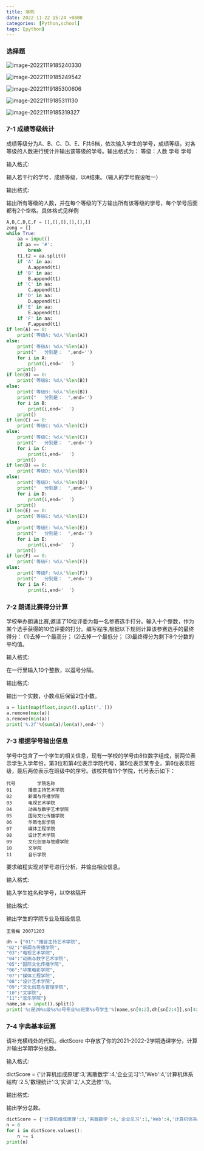 ```yaml
---
title: 序列
date: 2022-11-22 15:24 +0800
categories: [Python,school]
tags: [python]
---
```




### 选择题

![image-20221119185240330](../images/6.序列.assets/image-20221119185240330.png)

![image-20221119185249542](2022-11-22-6.序列.assets/image-20221119185249542.png)

![image-20221119185300606](2022-11-22-6.序列.assets/image-20221119185300606.png)

![image-20221119185311130](2022-11-22-6.序列.assets/image-20221119185311130.png)

![image-20221119185319327](2022-11-22-6.序列.assets/image-20221119185319327.png)





### 7-1 成绩等级统计

成绩等级分为A、B、C、D、E、F共6档，依次输入学生的学号，成绩等级。对各等级的人数进行统计并输出该等级的学号。输出格式为：
等级：人数
学号 学号

输入格式:

输入若干行的学号，成绩等级，以#结束。（输入的学号假设唯一）

输出格式:

输出所有等级的人数，并在每个等级的下方输出所有该等级的学号，每个学号后面都有2个空格。具体格式见样例



```python
A,B,C,D,E,F = [],[],[],[],[],[]
zong = []
while True:
    aa = input()
    if aa == '#':
        break
    t1,t2 = aa.split()
    if 'A' in aa:
        A.append(t1)
    if 'B' in aa:
        B.append(t1)
    if 'C' in aa:
        C.append(t1)
    if 'D' in aa:
        D.append(t1)
    if 'E' in aa:
        E.append(t1)
    if 'F' in aa:
        F.append(t1)
if len(A) == 0:
    print('等级A: %d人'%len(A))
else:
    print('等级A: %d人'%len(A))
    print("   分别是：  ",end='')
    for i in A:
        print(i,end='  ')
    print()
if len(B) == 0:
    print('等级B: %d人'%len(B))
else:
    print('等级B: %d人'%len(B))
    print("   分别是：  ",end='')
    for i in B:
        print(i,end='  ')
    print()
if len(C) == 0:
    print('等级C: %d人'%len(C))
else:
    print('等级C: %d人'%len(C))
    print("   分别是：  ",end='')
    for i in C:
        print(i,end='  ')
    print()
if len(D) == 0:
    print('等级D: %d人'%len(D))
else:
    print('等级D: %d人'%len(D))
    print("   分别是：  ",end='')
    for i in D:
        print(i,end='  ')
    print()
if len(E) == 0:
    print('等级E: %d人'%len(E))
else:
    print('等级E: %d人'%len(E))
    print("   分别是：  ",end='')
    for i in E:
        print(i,end='  ')
    print()
if len(F) == 0:
    print('等级F: %d人'%len(F))
else:
    print('等级F: %d人'%len(F))
    print("   分别是：  ",end='')
    for i in F:
        print(i,end='  ')
```



### 7-2 朗诵比赛得分计算

学校举办朗诵比赛,邀请了10位评委为每一名参赛选手打分。输入十个整数，作为某个选手获得的10位评委的打分。编写程序,根据以下规则计算该参赛选手的最终得分：
(1)去掉一个最高分；
(2)去掉一个最低分；
(3)最终得分为剩下8个分数的平均值。

输入格式:

在一行里输入10个整数，以逗号分隔。

输出格式:

输出一个实数，小数点后保留2位小数。

```python
a = list(map(float,input().split(',')))
a.remove(max(a))
a.remove(min(a))
print('%.2f'%(sum(a)/len(a)),end='')
```



### 7-3 根据学号输出信息

学号中包含了一个学生的相关信息，现有一学校的学号由8位数字组成，前两位表示学生入学年份，第3位和第4位表示学院代号，第5位表示某专业，第6位表示班级，最后两位表示在班级中的序号。该校共有11个学院，代号表示如下：

```
代号        学院名称
01      播音主持艺术学院
02      新闻与传播学院
03      电视艺术学院
04      动画与数字艺术学院
05      国际文化传播学院
06      华策电影学院
07      媒体工程学院
08      设计艺术学院
09      文化创意与管理学院
10      文学院
11      音乐学院
```

要求编程实现对学号进行分析，并输出相应信息。

输入格式:

输入学生姓名和学号，以空格隔开

输出格式:

输出学生的学院专业及班级信息

```
王雪梅 20071203
```

```python
dh = {"01":"播音主持艺术学院",
"02":"新闻与传播学院",
"03":"电视艺术学院",
"04":"动画与数字艺术学院",
"05":"国际文化传播学院",
"06":"华策电影学院",
"07":"媒体工程学院",
"08":"设计艺术学院",
"09":"文化创意与管理学院",
"10":"文学院",
"11":"音乐学院"}
name,sn = input().split()
print('%s是20%s级%s%s号专业%s班第%s号学生'%(name,sn[0:2],dh[sn[2:4]],sn[4:5],sn[5:6],sn[6:]),end='')
```





### 7-4 字典基本运算

请补充横线处的代码。dictScore 中存放了你的2021-2022-2学期选课学分，计算并输出学期学分总数。

输入格式:

dictScore = {'计算机组成原理':3,'离散数学':4,'企业见习':1,'Web':4,'计算机体系结构':2.5,'数理统计':3,'实训':2,'人文选修':1}。

输出格式:

输出学分总数。

```python
dictScore = {'计算机组成原理':3,'离散数学':4,'企业见习':1,'Web':4,'计算机体系结构':2.5,'数理统计':3,'实训':2,'人文选修':1}
n = 0
for i in dictScore.values():
    n += i
print(n)
```

